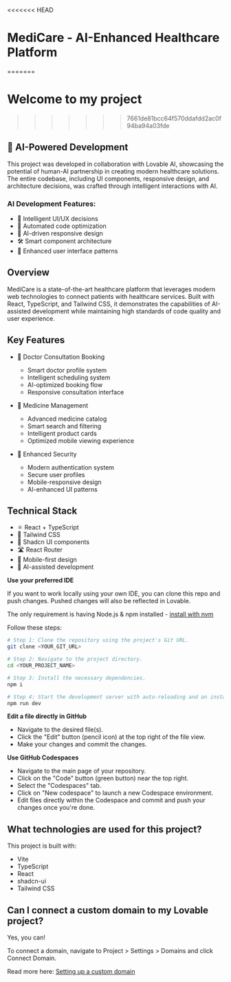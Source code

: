 <<<<<<< HEAD
# MediCare - AI-Enhanced Healthcare Platform
=======
# Welcome to my  project
>>>>>>> 7661de81bcc64f570ddafdd2ac0f94ba94a03fde

## 🤖 AI-Powered Development
This project was developed in collaboration with Lovable AI, showcasing the potential of human-AI partnership in creating modern healthcare solutions. The entire codebase, including UI components, responsive design, and architecture decisions, was crafted through intelligent interactions with AI.

### AI Development Features:
- 🎯 Intelligent UI/UX decisions
- 🔄 Automated code optimization
- 📱 AI-driven responsive design
- 🛠 Smart component architecture
- 🎨 Enhanced user interface patterns

## Overview
MediCare is a state-of-the-art healthcare platform that leverages modern web technologies to connect patients with healthcare services. Built with React, TypeScript, and Tailwind CSS, it demonstrates the capabilities of AI-assisted development while maintaining high standards of code quality and user experience.

## Key Features
- 🏥 Doctor Consultation Booking
  - Smart doctor profile system
  - Intelligent scheduling system
  - AI-optimized booking flow
  - Responsive consultation interface

- 💊 Medicine Management
  - Advanced medicine catalog
  - Smart search and filtering
  - Intelligent product cards
  - Optimized mobile viewing experience

- 🔐 Enhanced Security
  - Modern authentication system
  - Secure user profiles
  - Mobile-responsive design
  - AI-enhanced UI patterns

## Technical Stack
- ⚛️ React + TypeScript
- 🎨 Tailwind CSS
- 🧩 Shadcn UI components
- 🛣️ React Router
- 📱 Mobile-first design
- 🤖 AI-assisted development

**Use your preferred IDE**

If you want to work locally using your own IDE, you can clone this repo and push changes. Pushed changes will also be reflected in Lovable.

The only requirement is having Node.js & npm installed - [install with nvm](https://github.com/nvm-sh/nvm#installing-and-updating)

Follow these steps:

```sh
# Step 1: Clone the repository using the project's Git URL.
git clone <YOUR_GIT_URL>

# Step 2: Navigate to the project directory.
cd <YOUR_PROJECT_NAME>

# Step 3: Install the necessary dependencies.
npm i

# Step 4: Start the development server with auto-reloading and an instant preview.
npm run dev
```

**Edit a file directly in GitHub**

- Navigate to the desired file(s).
- Click the "Edit" button (pencil icon) at the top right of the file view.
- Make your changes and commit the changes.

**Use GitHub Codespaces**

- Navigate to the main page of your repository.
- Click on the "Code" button (green button) near the top right.
- Select the "Codespaces" tab.
- Click on "New codespace" to launch a new Codespace environment.
- Edit files directly within the Codespace and commit and push your changes once you're done.

## What technologies are used for this project?

This project is built with:

- Vite
- TypeScript
- React
- shadcn-ui
- Tailwind CSS


## Can I connect a custom domain to my Lovable project?

Yes, you can!

To connect a domain, navigate to Project > Settings > Domains and click Connect Domain.

Read more here: [Setting up a custom domain](https://docs.lovable.dev/features/custom-domain#custom-domain)
